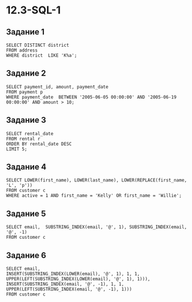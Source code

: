 # 12.3-SQL-1

## Задание 1
```
SELECT DISTINCT district
FROM address
WHERE district  LIKE 'K%a';
```

## Задание 2
```
SELECT payment_id, amount, payment_date  
FROM payment p
WHERE payment_date  BETWEEN '2005-06-05 00:00:00' AND '2005-06-19 00:00:00' AND amount > 10;
```

## Задание 3
```
SELECT rental_date
FROM rental r
ORDER BY rental_date DESC
LIMIT 5;
```

## Задание 4
```
SELECT LOWER(first_name), LOWER(last_name), LOWER(REPLACE(first_name, 'L', 'p'))
FROM customer c
WHERE active = 1 AND first_name = 'Kelly' OR first_name = 'Willie';
```

## Задание 5
```
SELECT email,  SUBSTRING_INDEX(email, '@', 1), SUBSTRING_INDEX(email, '@', -1)
FROM customer c  
```

## Задание 6
```
SELECT email,
INSERT(SUBSTRING_INDEX(LOWER(email), '@', 1), 1, 1, UPPER(LEFT(SUBSTRING_INDEX(LOWER(email), '@', 1), 1))),
INSERT(SUBSTRING_INDEX(email, '@', -1), 1, 1, UPPER(LEFT(SUBSTRING_INDEX(email, '@', -1), 1)))
FROM customer c
```

